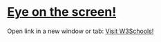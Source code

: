 <h1><a href="https://codepen.io/indranilchampati/pen/qBxyVQq" target="_blank">Eye on the screen!</a></h1>


<p>Open link in a new window or tab: <a href="https://www.w3schools.com" target="#">Visit W3Schools!</a></p>
